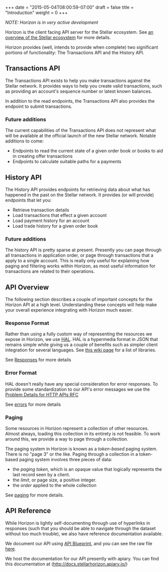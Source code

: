 +++
date = "2015-05-04T08:00:59-07:00"
draft = false
title = "Introduction"
weight = 0
+++

*NOTE: Horizon is in very active development*

Horizon is the client facing API server for the Stellar ecosystem.  See [an overview of the Stellar ecosystem](TODO) for more details.

Horizon provides (well, intends to provide when complete) two significant portions of functionality:  The Transactions API and the History API.

## Transactions API

The Transactions API exists to help you make transactions against the Stellar network.  It provides ways to help you create valid transactions, such as providing an account's sequence number or latest known balances. 

In addition to the read endpoints, the Transactions API also provides the endpoint to submit transactions.

### Future additions

The current capabilities of the Transactions API does not represent what will be available at the official launch of the new Stellar network.  Notable additions to come:

- Endpoints to read the current state of a given order book or books to aid in creating offer transactions
- Endpoints to calculate suitable paths for a payments

## History API

The History API provides endpoints for retrieving data about what has happened in the past on the Stellar network.  It provides (or will provide) endpoints that let you:

- Retrieve transaction details
- Load transactions that effect a given account
- Load payment history for an account
- Load trade history for a given order book


### Future additions

The history API is pretty sparse at present.  Presently you can page through all transactions in application order, or page through transactions that a apply to a single account.  This is really only useful for explaining how paging and filtering works within Horizon, as most useful information for transactions are related to their operations.

## API Overview

The following section describes a couple of important concepts for the Horizon API at a high level.  Understanding these concepts will help make your overall experience integrating with Horizon much easier.

### Response Format

Rather than using a fully custom way of representing the resources we expose in Horizon, we use [HAL](http://stateless.co/hal_specification.html). HAL is a hypermedia format in JSON that remains simple while giving us a couple of benefits such as simpler client integration for several languages. See [this wiki page](https://github.com/mikekelly/hal_specification/wiki/Libraries) for a list of libraries.

See [Responses](responses.md) for more details

### Error Format

HAL doesn't really have any special consideration for error responses.  To provide some standardization to our API's error messages we use the [Problem Details for HTTP APIs RFC](https://tools.ietf.org/html/draft-ietf-appsawg-http-problem-00)

See [errors](errors.md) for more details

### Paging

Some resources in Horizon represent a collection of other resources.  Almost always, loading this collection in its entirety is not feasible.  To work around this, we provide a way to page through a collection.  

The paging system in Horizon is known as a _token-based_ paging system.  There is no "page 3" or the like.  Paging through a collection in a token-based paging system involves three pieces of data:

- the *paging token*, which is an opaque value that logically represents the last record seen by a client.
- the *limit*, or page size, a positive integer.
- the *order* applied to the whole collection

See [paging](paging.md) for more details.

## API Reference

While Horizon is lightly self-documenting through use of hyperlinks in responses (such that you should be able to navigate through the dataset without too much trouble), we also have reference documentation available.

We document our API using [API Blueprint](https://apiblueprint.org/), and you can see the raw file [here](horizon.apib).

We host the documentation for our API presently with apiary.  You can find this documentation at (http://docs.stellarhorizon.apiary.io/)



